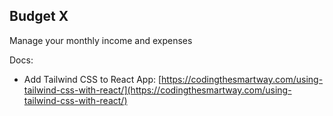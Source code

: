 ## Budget X

Manage your monthly income and expenses


Docs:
* Add Tailwind CSS to React App: [https://codingthesmartway.com/using-tailwind-css-with-react/](https://codingthesmartway.com/using-tailwind-css-with-react/)
